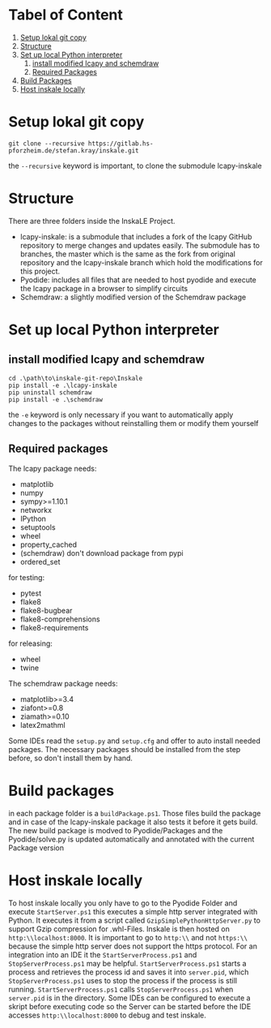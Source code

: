 # Tabel of Content
1. [Setup lokal git copy](#setup-lokal-git-copy)
2. [Structure](#structure)
3. [Set up local Python interpreter](#set-up-local-python-interpreter)
   1. [install modified lcapy and schemdraw](#install-modified-lcapy-and-schemdraw)
   2. [Required Packages](#required-packages)
4. [Build Packages](#build-packages)
5. [Host inskale locally](#host-inskale-locally)
# Setup lokal git copy
```
git clone --recursive https://gitlab.hs-pforzheim.de/stefan.kray/inskale.git
```
the `--recursive` keyword is important, to clone the submodule lcapy-inskale
# Structure
There are three folders inside the InskaLE Project.
- lcapy-inskale: is a submodule that includes a fork of the lcapy GitHub repository to merge changes and updates easily.
The submodule has to branches, the master which is the same as the fork from original repository and the lcapy-inskale
branch which hold the modifications for this project. 
- Pyodide: includes all files that are needed to host pyodide and execute the lcapy package in a browser to simplify
circuits
- Schemdraw: a slightly modified version of the Schemdraw package

# Set up local Python interpreter
## install modified lcapy and schemdraw
```
cd .\path\to\inskale-git-repo\Inskale
pip install -e .\lcapy-inskale
pip uninstall schemdraw
pip install -e .\schemdraw
```
the `-e` keyword is only necessary if you want to automatically apply changes to the packages without
reinstalling them or modify them yourself

## Required packages
The lcapy package needs:
- matplotlib
- numpy
- sympy>=1.10.1
- networkx
- IPython
- setuptools
- wheel
- property_cached
- (schemdraw) don't download package from pypi
- ordered_set

for testing:
- pytest
- flake8
- flake8-bugbear
- flake8-comprehensions
- flake8-requirements

for releasing:
- wheel
- twine

The schemdraw package needs:
- matplotlib>=3.4
- ziafont>=0.8
- ziamath>=0.10
- latex2mathml

Some IDEs read the `setup.py` and `setup.cfg` and offer to auto install needed packages.
The necessary packages should be installed from the step before, so don't install them by hand.

# Build packages
in each package folder is a `buildPackage.ps1`. Those files build the package and in case
of the lcapy-inskale package it also tests it before it gets build. The new build package is modved
to Pyodide/Packages and the Pyodide/solve.py is updated automatically and annotated with the current
Package version

# Host inskale locally
To host inskale locally you only have to go to the Pyodide Folder and execute `StartServer.ps1`
this executes a simple http server integrated with Python. It executes it from a script called
`GzipSimplePythonHttpServer.py` to support Gzip compression for .whl-Files. Inskale is then hosted on 
`http:\\localhost:8000`. It is important to go to `http:\\` and not `https:\\` because the simple http server does
not support the https protocol. For an integration into an IDE it the `StartServerProcess.ps1` and 
`StopServerProcess.ps1` may be helpful. `StartServerProcess.ps1` starts a process and retrieves the process id and saves
it into `server.pid`, which `StopServerProcess.ps1` uses to stop the process if the process is still running. 
`StartServerProcess.ps1` calls `StopServerProcess.ps1` when `server.pid` is in the directory. Some IDEs can be
configured to execute a skript before executing code so the Server can be started before the IDE accesses
`http:\\localhost:8000` to debug and test inskale.